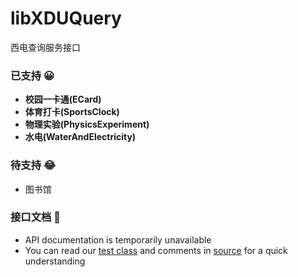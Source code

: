 # libXDUQuery
西电查询服务接口

### 已支持 😀
- **校园一卡通(ECard)**  
- **体育打卡(SportsClock)**
- **物理实验(PhysicsExperiment)**
- **水电(WaterAndElectricity)**

### 待支持 😂
- 图书馆

### 接口文档 📜
- API documentation is temporarily unavailable
- You can read our [test class](https://github.com/hwding/libXDUQuery/blob/master/src/com/amastigote/xdu/query/test/Test.java) and comments in [source](https://github.com/hwding/libXDUQuery/tree/master/src/com/amastigote/xdu/query/module) for a quick understanding

